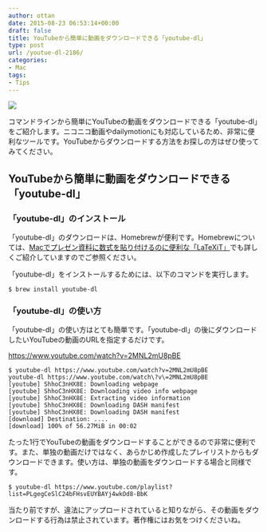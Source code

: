 ```yaml
---
author: ottan
date: 2015-08-23 06:53:14+00:00
draft: false
title: YouTubeから簡単に動画をダウンロードできる「youtube-dl」
type: post
url: /youtue-dl-2186/
categories:
- Mac
tags:
- Tips
---
```


![](/images/2015/08/150823-55d96dac3037b.jpg)






コマンドラインから簡単にYouTubeの動画をダウンロードできる「youtube-dl」をご紹介します。ニコニコ動画やdailymotionにも対応しているため、非常に便利なツールです。YouTubeからダウンロードする方法をお探しの方はぜひ使ってみてください。



## YouTubeから簡単に動画をダウンロードできる「youtube-dl」









### 「youtube-dl」のインストール





「youtube-dl」のダウンロードは、Homebrewが便利です。Homebrewについては、[Macでプレゼン資料に数式を貼り付けるのに便利な「LaTeXiT」](/mac-latex-presentation-92/)でも詳しくご紹介していますのでご参照ください。





「youtube-dl」をインストールするためには、以下のコマンドを実行します。




    
    $ brew install youtube-dl





### 「youtube-dl」の使い方





「youtube-dl」の使い方はとても簡単です。「youtube-dl」の後にダウンロードしたいYouTubeの動画のURLを指定するだけです。



https://www.youtube.com/watch?v=2MNL2mU8pBE


    
    $ youtube-dl https://www.youtube.com/watch?v=2MNL2mU8pBE
    youtube-dl https://www.youtube.com/watch\?v\=2MNL2mU8pBE
    [youtube] ShhoC3nHX8E: Downloading webpage
    [youtube] ShhoC3nHX8E: Downloading video info webpage
    [youtube] ShhoC3nHX8E: Extracting video information
    [youtube] ShhoC3nHX8E: Downloading DASH manifest
    [youtube] ShhoC3nHX8E: Downloading DASH manifest
    [download] Destination: ....
    [download] 100% of 56.27MiB in 00:02





たった1行でYouTubeの動画をダウンロードすることができるので非常に便利です。また、単独の動画だけではなく、あらかじめ作成したプレイリストからもダウンロードできます。使い方は、単独の動画をダウンロードする場合と同様です。




    
    $ youtube-dl https://www.youtube.com/playlist?list=PLgegCeSlC24bFHsvEUYBAYj4wkOd8-BbK





当たり前ですが、違法にアップロードされていると知りながら、その動画をダウンロードする行為は禁止されています。著作権にはお気をつけくださいね。

